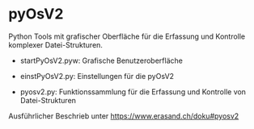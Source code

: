 # pyOsV2
Python Tools mit grafischer Oberfläche für die Erfassung und Kontrolle komplexer Datei-Strukturen.

- startPyOsV2.pyw: Grafische Benutzeroberfläche

- einstPyOsV2.py: Einstellungen für die pyOsV2

- pyosv2.py: Funktionssammlung für die Erfassung und Kontrolle von Datei-Strukturen

Ausführlicher Beschrieb unter <https://www.erasand.ch/doku#pyosv2>
